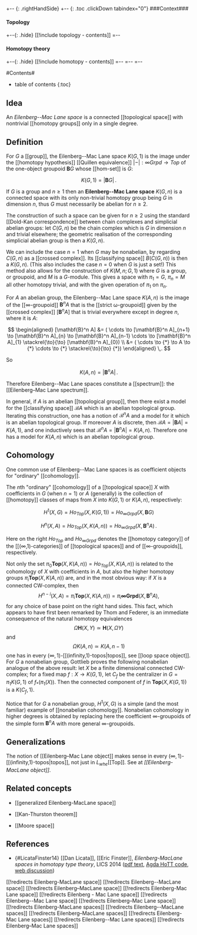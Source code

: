 
+-- {: .rightHandSide}
+-- {: .toc .clickDown tabindex="0"}
###Context###
#### Topology
+--{: .hide}
[[!include topology - contents]]
=--
#### Homotopy theory
+--{: .hide}
[[!include homotopy - contents]]
=--
=--
=--

#Contents#
* table of contents
{:toc}

## Idea

An _Eilenberg--Mac Lane space_ is a connected [[topological space]] with nontrivial [[homotopy groups]] only in a single degree.

## Definition

For $G$ a [[group]], the Eilenberg--Mac Lane space $K(G,1)$ is the image under the [[homotopy hypothesis]] [[Quillen equivalence]] $|-| : \infty Grpd \to Top$ of the one-object groupoid $\mathbf{B}G$ whose [[hom-set]] is $G$:

$$
  K(G,1) = | \mathbf{B} G |
  \,.
$$

If $G$ is a group and $n \geq 1$ then an **Eilenberg--Mac Lane space** $K(G,n)$ is a connected space  with its only non-trivial homotopy group being $G$ in dimension $n$, thus $G$ must necessarily be abelian for $n \geq 2$. 

The construction of such a space can be given for $n \geq 2$ using the standard [[Dold-Kan correspondence]] between chain complexes and simplicial abelian groups: let $C(G,n)$ be the chain complex which is $G$ in dimension $n$ and trivial elsewhere; the geometric realisation of the corresponding simplicial abelian group is then a $K(G,n)$. 

We can include the case $n=1$ when $G$ may be nonabelian, by regarding $C(G,n)$ as a [[crossed complex]]. Its [[classifying space]] $B(C(G,n))$ is then a $K(G,n)$. (This also includes the case $n=0$ when $G$ is just a set!) This method also allows for the construction of $K(M,n;G,1)$ where $G$ is a group, or groupoid,  and $M$ is a $G$-module. This gives a space with $\pi_1 =G$, $\pi_n=M$ all other homotopy trivial, and with the given operation of $\pi_1$ on $\pi_n$. 


For $A$ an abelian group, the Eilenberg--Mac Lane space $K(A,n)$ is the image of the [[∞-groupoid]] $\mathbf{B}^n A$ that is the [[strict ω-groupoid]] given by the [[crossed complex]] $[\mathbf{B}^n A]$ that is trivial everywhere except in degree $n$, where it is $A$:

$$
  \begin{aligned}
    [\mathbf{B}^n A] &=
     (  \cdots \to [\mathbf{B}^n A]_{n+1} \to [\mathbf{B}^n A]_{n} \to 
     [\mathbf{B}^n A]_{n-1} \cdots \to [\mathbf{B}^n A]_{1} \stackrel{\to}{\to} [\mathbf{B}^n A]_{0})
      \\ &=
    (  \cdots \to {*} \to A \to 
    {*} \cdots \to {*} \stackrel{\to}{\to} {*})
  \end{aligned}
  \,.
$$


So

$$
  K(A,n) = |\mathbf{B}^n A|
  \,.
$$

Therefore Eilenberg--Mac Lane spaces constitute a [[spectrum]]: the [[Eilenberg–Mac Lane spectrum]].

In general, if $A$ is an abelian [[topological group]], then there exist a model for the [[classifying space]] $\mathcal{B}A$ which is an abelian topological group. Iterating this construction, one has a notion of $\mathcal{B}^n A$ and a model for it which is an abelian topological group. If moreover $A$ is discrete, then $\mathcal{B}A=|\mathbf{B}A|=K(A,1)$, and one inductively sees that $\mathcal{B}^n A=|\mathbf{B}^n A|=K(A,n)$. Therefore one has a model for $K(A,n)$ which is an abelian topological group.



## Cohomology 

One common use of Eilenberg--Mac Lane spaces is as coefficient objects for "ordinary" [[cohomology]].

The $n$th "ordinary" [[cohomology]] of a [[topological space]] $X$ with coefficients in $G$ (when $n=1$) or $A$ (generally) is the collection of [[homotopy]] classes of maps from $X$ into $K(G,1)$ or $K(A,n)$, respectively:

$$
  H^1(X,G) = Ho_{Top}(X, K(G,1)) = Ho_{\infty Grpd}(X, \mathbf{B} G)
$$

$$
  H^n(X,A) = Ho_{Top}(X, K(A,n)) = Ho_{\infty Grpd}(X, \mathbf{B}^n A)
  \,.
$$

Here on the right $Ho_{Top}$ and $Ho_{\infty Grpd}$ denotes the [[homotopy category]] of the [[(∞,1)-categories]] of [[topological spaces]] and of [[∞-groupoids]], respectively. 

Not only the set $\pi_0\mathbf{Top}(X, K(A,n))=Ho_{Top}(X, K(A,n))$ is related to the cohomology of $X$ with coefficients in $A$, but also the higher homotopy groups $\pi_i\mathbf{Top}(X, K(A,n))$ are, and in the most obvious way: if $X$ is a connected CW-complex, then
$$
H^{n-i}(X,A)=\pi_i\mathbf{Top}(X, K(A,n))=\pi_i\mathbf{\infty Grpd}(X, \mathbf{B}^n A),
$$
for any choice of base point on the right hand sides. This fact, which appears to have first been remarked by Thom and Federer, is an immediate consequence of the natural homotopy equivalences
$$
\Omega\mathbf{H}(X,Y)\simeq \mathbf{H}(X,\Omega Y)
$$
and
$$
\Omega K(A,n)\simeq K(A,n-1)
$$
one has in every $(\infty,1)$-[[(infinity,1)-topos|topos]], see [[loop space object]]. For $G$ a nonabelian group, Gottlieb proves the following nonabelian analogue of the above result: let $X$ be a finite dimensional connected CW-complex; for a fixed map $f:X\to K(G,1)$, let $C_f$ be the centralizer in $G=\pi_1 K(G,1)$ of $f_*(\pi_1(X))$. Then the connected component of $f$ in $\mathbf{Top}(X,K(G,1))$ is a $K(C_f,1)$.

Notice that for $G$ a nonabelian group, $H^1(X,G)$ is a simple (and the most familiar) example of [[nonabelian cohomology]]. Nonabelian cohomology in higher degrees is obtained by replacing here the coefficient $\infty$-groupoids of the simple form $\mathbf{B}^n A$ with more general $\infty$-groupoids.

## Generalizations

The notion of [[Eilenberg–Mac Lane object]] makes sense in every $(\infty,1)$-[[(infinity,1)-topos|topos]], not just in $L_{whe}$[[Top]]. See at _[[Eilenberg-MacLane object]]_.

## Related concepts

* [[generalized Eilenberg-MacLane space]]

* [[Kan-Thurston theorem]]

* [[Moore space]]

## References

* {#LicataFinster14} [[Dan Licata]], [[Eric Finster]], _Eilenberg-MacLane spaces in homotopy type theory_, LICS 2014 ([pdf text](http://dlicata.web.wesleyan.edu/pubs/lf14em/lf14em.pdf), [Agda HoTT code](https://github.com/dlicata335/hott-agda/blob/master/homotopy/KGn.agda), [web discussion](http://homotopytypetheory.org/2014/04/15/eilenberg-maclane-spaces-in-hott/))


[[!redirects Eilenberg-MacLane space]]
[[!redirects Eilenberg--MacLane space]]
[[!redirects Eilenberg–MacLane space]]
[[!redirects Eilenberg-Mac Lane space]]
[[!redirects Eilenberg - Mac Lane space]]
[[!redirects Eilenberg--Mac Lane space]]
[[!redirects Eilenberg–Mac Lane space]]
[[!redirects Eilenberg-MacLane spaces]]
[[!redirects Eilenberg--MacLane spaces]]
[[!redirects Eilenberg–MacLane spaces]]
[[!redirects Eilenberg-Mac Lane spaces]]
[[!redirects Eilenberg--Mac Lane spaces]]
[[!redirects Eilenberg–Mac Lane spaces]]